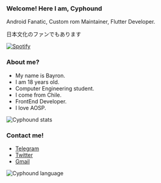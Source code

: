 ### Welcome! Here I am, Cyphound

Android Fanatic, Custom rom Maintainer, Flutter Developer.

日本文化のファンでもあります<br/>


[![Spotify](https://spotify-app-cyphound.vercel.app/api/spotify)](https://open.spotify.com/user/yd1bewzbf7dn0heul96ims59q)

### About me?

- My name is Bayron.
- I am 18 years old.
- Computer Engineering student.
- I come from Chile.
- FrontEnd Developer.
- I love AOSP.

![Cyphound stats](https://github-readme-stats.vercel.app/api?username=Cyphound&theme=blue)

### Contact me!

- <a href="https://t.me/Cyphound">Telegram</a>
- <a href="https://twitter.com/Cyphound">Twitter</a>
- <a href="mailto:cyphound@gmail.com">Gmail</a>

![Cyphound language](http://github-profile-summary-cards.vercel.app/api/cards/repos-per-language?username=Cyphound&theme=default)


